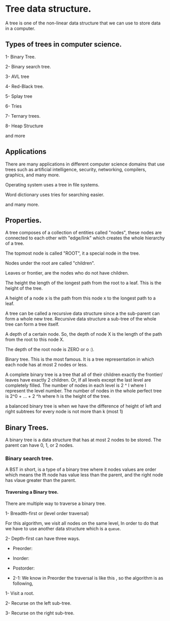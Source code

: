# Tree data structure.

A tree is one of the non-linear data structure that we can use to store data in a computer.


## Types of trees in computer science.

1- Binary Tree.

2- Binary search tree.

3- AVL tree

4- Red-Black tree.

5- Splay tree

6- Tries

7- Ternary trees.

8- Heap Structure

and more


## Applications

There are many applications in different computer science domains that use trees such as artificial intelligence, security,
networking, compilers, graphics, and many more.

Operating system uses a tree in file systems.

Word dictionary uses tries for searching easier.

and many more.

## Properties.

A tree composes of a collection of entities called "nodes", these nodes are connected to each other with "edge/link" which creates the whole hierarchy of a tree.


The topmost node is called "ROOT", it a special node in the tree.


Nodes under the root are called "children".


Leaves or frontier, are the nodes who do not have children.


The height the length of the longest path from the root to a leaf. This is the height of the tree.


A height of a node x is the path from this node x to the longest path to a leaf.


A tree can be called a recursive data structure since a the sub-parent can form a whole new tree. Recursive data structure a sub-tree of the whole tree can form a tree itself.



A depth of a certain node. So, the depth of node X is the length of the path from the root to this node X.


The depth of the root node is ZERO or o :).



Binary tree. This is the most famous. It is a tree representation in which each node has at most 2 nodes or less.


A complete binary tree is a  tree that all of their children exactly the frontier/ leaves have exactly 2 children. Or, If all levels except the last level are completely filled. The number of nodes in each level is 2 ^ I where I represent the level number. The number of nodes in the whole perfect tree is 2^0 + ... + 2 ^h where h  is the height of the tree.


a balanced binary tree is  when we have the difference of height of left and right subtrees for every node is not more than k (most 1)


## Binary Trees. 

A binary tree is a data structure that has at most 2 nodes to be stored. The parent can have 0, 1, or 2 nodes. 



### Binary search tree. 

A BST in short, is a type of a binary tree where it nodes values are order which means the lft node has value less than the parent, and the right node has vlaue greater than the parent. 


#### Traversing a Binary tree.

There are multiple way to traverse a binary tree. 


1- Breadth-first or (level order traversal)

For this algorithm, we visit all nodes on the same level, In order to do that we have to use another data structure which is a <code>queue</code>. 

2- Depth-first can have three ways.

 - Preorder: <Visit><Left><Right> 
 
 - Inorder: <Left><Visit><Right>
 
 - Postorder: <Left><Right><Visit>
 
 - 2-1: We know in Preorder the traversal is like this <Visit><Left><Right> , so the algorithm is as following,
 
 1- Visit a root.
 
 2- Recurse on the left sub-tree.

3- Recurse on the right sub-tree.

